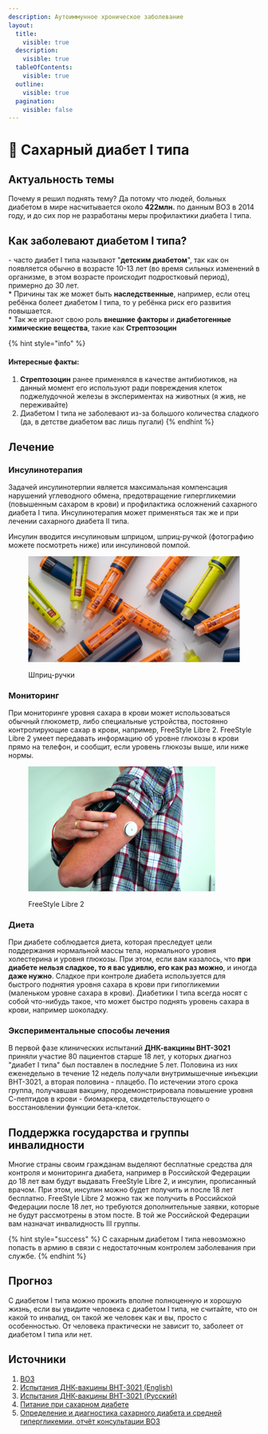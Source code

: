 ```yaml
---
description: Аутоиммунное хроническое заболевание
layout:
  title:
    visible: true
  description:
    visible: true
  tableOfContents:
    visible: true
  outline:
    visible: true
  pagination:
    visible: false
---
```


# 💉 Сахарный диабет I типа

## Актуальность темы <a href="#relevance" id="relevance"></a>

Почему я решил поднять тему? Да потому что людей, больных диабетом в мире насчитывается около **422млн.** по данным ВОЗ в 2014 году, и до сих пор не разработаны меры профилактики диабета I типа.

## Как заболевают диабетом I типа? <a href="#causes" id="causes"></a>

\- часто диабет I типа называют "**детским диабетом**", так как он появляется обычно в возрасте 10-13 лет (во время сильных изменений в организме, в этом возрасте происходит подростковый период), примерно до 30 лет. \
\* Причины так же может быть **наследственные**, например, если отец ребёнка болеет диабетом I типа, то у ребёнка риск его развития повышается. \
\* Так же играют свою роль **внешние факторы** и **диабетогенные химические вещества**, такие как **Стрептозоцин**

{% hint style="info" %}
#### Интересные факты: <a href="#interesting" id="interesting"></a>

1. **Стрептозоцин** ранее применялся в качестве антибиотиков, на данный момент его используют ради повреждения клеток поджелудочной железы в экспериментах на животных (я жив, не переживайте)
2. Диабетом I типа не заболевают из-за большого количества сладкого (да, в детстве диабетом вас лишь пугали)
{% endhint %}

## Лечение <a href="#treatment" id="treatment"></a>

### Инсулинотерапия <a href="#insulin-therapy" id="insulin-therapy"></a>

Задачей инсулинотерпии является максимальная компенсация нарушений углеводного обмена, предотвращение гипергликемии (повышенным сахаром в крови) и профилактика осложнений сахарного диабета I типа. Инсулинотерапия может применяться так же и при лечении сахарного диабета II типа.

Инсулин вводится инсулиновым шприцом, шприц-ручкой (фотографию можете посмотреть ниже) или инсулиновой помпой.

<div align="left">

<figure><img src="../../.gitbook/assets/insulinpens.jpg" alt="Шприц-ручки" width="563"><figcaption><p>Шприц-ручки</p></figcaption></figure>

</div>

### Мониторинг <a href="#monitoring" id="monitoring"></a>

При мониторинге уровня сахара в крови может использоваться обычный глюкометр, либо специальные устройства, постоянно контролирующие сахар в крови, например, FreeStyle Libre 2. FreeStyle Libre 2 умеет передавать информацию об уровне глюкозы в крови прямо на телефон, и сообщит, если уровень глюкозы выше, или ниже нормы.

<div align="left">

<figure><img src="../../.gitbook/assets/freestylelibre2.jpg" alt="FreeStyle Libre 2" width="375"><figcaption><p>FreeStyle Libre 2</p></figcaption></figure>

</div>

### Диета <a href="#diet" id="diet"></a>

При диабете соблюдается диета, которая преследует цели поддержания нормальной массы тела, нормального уровня холестерина и уровня глюкозы. При этом, если вам казалось, что **при диабете нельзя сладкое, то я вас удивлю, его как раз можно**, и иногда **даже нужно**. Сладкое при контроле диабета используется для быстрого поднятия уровня сахара в крови при гипогликемии (маленьком уровне сахара в крови). Диабетики I типа всегда носят с собой что-нибудь такое, что может быстро поднять уровень сахара в крови, например шоколадку.

### Экспериментальные способы лечения <a href="#experimental" id="experimental"></a>

В первой фазе клинических испытаний **ДНК-вакцины BHT-3021** приняли участие 80 пациентов старше 18 лет, у которых диагноз "диабет I типа" был поставлен в последние 5 лет. Половина из них еженедельно в течение 12 недель получали внутримышечные инъекции BHT-3021, а вторая половина - плацебо. По истечении этого срока группа, получавшая вакцину, продемонстрировала повышение уровня С-пептидов в крови - биомаркера, свидетельствующего о восстановлении функции бета-клеток.

## Поддержка государства и группы инвалидности <a href="#state-support" id="state-support"></a>

Многие страны своим гражданам выделяют бесплатные средства для контроля и мониторинга диабета, например в Российской Федерации до 18 лет вам будут выдавать FreeStyle Libre 2, и инсулин, прописанный врачом. При этом, инсулин можно будет получить и после 18 лет бесплатно. FreeStyle Libre 2 можно так же получить в Российской Федерации после 18 лет, но требуются дополнительные заявки, которые не будут рассмотрены в этом посте. В той же Российской Федерации вам назначат инвалидность III группы.

{% hint style="success" %}
С сахарным диабетом I типа невозможно попасть в армию в связи с недостаточным контролем заболевания при службе.
{% endhint %}

## Прогноз <a href="#prediction" id="prediction"></a>

С диабетом I типа можно прожить вполне полноценную и хорошую жизнь, если вы увидите человека с диабетом I типа, не считайте, что он какой то инвалид, он такой же человек как и вы, просто с особенностью. От человека практически не зависит то, заболеет от диабетом I типа или нет.

## Источники <a href="#sources" id="sources"></a>

1. [ВОЗ](https://www.who.int/news-room/fact-sheets/detail/diabetes)
2. [Испытания ДНК-вакцины BHT-3021 (English)](https://www.science.org/doi/abs/10.1126/scitranslmed.3006103?sid=e4eeba36-f367-488b-a324-fe80ac5df2fc)
3. [Испытания ДНК-вакцины BHT-3021 (Русский)](https://medportal.ru/mednovosti/dnk-vaktsinu-ot-diabeta-1-tipa-uspeshno-ispytali-na-lyudyah)
4. [Питание при сахарном диабете](https://mgbsmp.by/informatsiya/shkola-sakharnogo-diabeta/558-tema-3-pitanie-pri-sakharnom-diabete-obshchie-printsipy)
5. [Определение и диагностика сахарного диабета и средней гипергликемии, отчёт консультации ВОЗ](https://web.archive.org/web/20120511072821/http://www.who.int/diabetes/publications/Definition%20and%20diagnosis%20of%20diabetes\_new.pdf)
